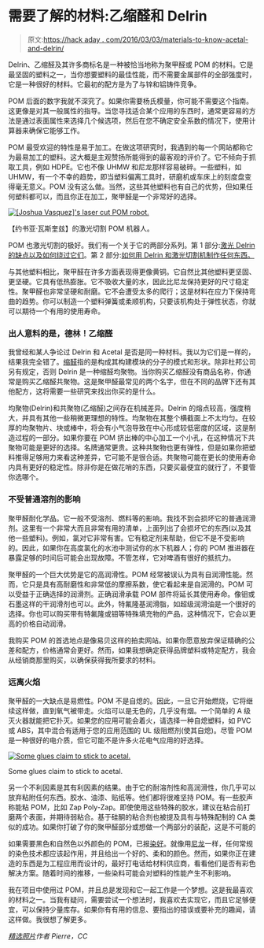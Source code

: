 # 需要了解的材料:乙缩醛和 Delrin

> 原文:[https://hack aday . com/2016/03/03/materials-to-know-acetal-and-delrin/](https://hackaday.com/2016/03/03/materials-to-know-acetal-and-delrin/)

Delrin、乙缩醛及其许多商标名是一种被恰当地称为聚甲醛或 POM 的材料。它是最坚固的塑料之一，当你想要塑料的最佳性能，而不需要金属部件的全部强度时，它是一种很好的材料。它最初的配方是为了与锌和铝铸件竞争。

POM 后面的数字我就不深究了。如果你需要杨氏模量，你可能不需要这个指南。这更像是对其一般属性的指导。当您寻找适合某个应用的东西时，通常更容易的方法是通过表面属性来选择几个候选项，然后在您不确定安全系数的情况下，使用计算器来确保它能够工作。

POM 最受欢迎的特性是易于加工。在做这项研究时，我遇到的每一个网站都称它为最易加工的塑料。这大概是主观赞扬所能得到的最客观的评价了。它不倾向于抓取工具，例如 HDPE。它也不像 UHMW 和尼龙那样容易破碎。一些塑料，如 UHMW，有一个不幸的趋势，即当塑料偏离工具时，研磨机或车床上的刻度盘变得毫无意义。POM 没有这么做。当然，这些其他塑料也有自己的优势，但如果任何塑料都可以，而且你正在加工，聚甲醛是一个非常好的选择。

[![[Joshua Vasquez]'s laser cut POM robot.](../Images/9e847c79815d2a3d104560d244031fa9.png)](https://hackaday.com/wp-content/uploads/2015/09/laser-cut-gamecube-bot-e1440535482562-wb.jpg) 

【约书亚·瓦斯奎兹】的激光切割 POM 机器人。

POM 也激光切割的极好。我们有一个关于它的两部分系列。第 1 部分:[激光 Delrin 的缺点以及如何绕过它们](//hackaday.com/2015/09/22/drawbacks-of-lased-delrin-and-how-to-slip-around-them/)。第 2 部分:[如何用 Delrin 和激光切割机制作任何东西。](https://hackaday.com/2015/09/03/how-to-build-anything-using-delrin-and-a-laser-cutter/)

与其他塑料相比，聚甲醛在许多方面表现得更像黄铜。它自然比其他塑料更坚固、更坚硬。它具有低热膨胀。它不吸收大量的水，因此比尼龙保持更好的尺寸稳定性。聚甲醛也非常坚硬和耐磨。它不会遭受太多的爬行；这是材料在应力下保持弯曲的趋势。你可以制造一个塑料弹簧或柔顺机构，只要该机构处于弹性状态，你就可以期待一个有用的使用寿命。

### 出人意料的是，德林！乙缩醛

我曾经和某人争论过 Delrin 和 Acetal 是否是同一种材料。我以为它们是一样的，结果我完全错了。[缩醛](https://en.wikipedia.org/wiki/Acetal)指的是构成其构建模块的分子的模式和形状。除非杜邦公司另有规定，否则 Delrin 是一种缩醛均聚物。当你购买乙缩醛没有商品名称，你通常是购买乙缩醛共聚物。这是聚甲醛最常见的两个名字，但在不同的品牌下还有其他配方，这将需要一些研究来找出你买的是什么。

均聚物(Delrin)和共聚物(乙缩醛)之间存在机械差异。Delrin 的熔点较高，强度稍大，并具有其他一些稍微更理想的特性。均聚物在其整个横截面上不太均匀。在较厚的均聚物片、块或棒中，将会有小气泡导致在中心形成较低密度的区域，这是制造过程的一部分。如果你要在 POM 挤出棒的中心加工一个小孔，在这种情况下共聚物可能是更好的选择。名牌通常更贵。这种共聚物也更有弹性，但是如果你把塑料推得足够用力来看这种差异，它可能不是很合适。共聚物可能在更长的使用寿命内具有更好的稳定性。除非你是在做花哨的东西，只要买最便宜的就行了，不要管你选哪个。

### 不受普通溶剂的影响

聚甲醛耐化学品。它一般不受溶剂、燃料等的影响。我找不到会损坏它的普通润滑剂。这里有一个非常大而且非常有用的清单，上面列出了会损坏它的东西(以及其他一些塑料)。例如，氯对它非常有害。它有稳定剂来帮助，但它不是不受影响的。因此，如果你在高度氯化的水池中测试你的水下机器人；你的 POM 推进器在暴露足够的时间后可能会出现故障。不管怎样，它对啤酒有很好的抵抗力。

聚甲醛的一个巨大优势是它的高润滑性。POM 经常被误认为具有自润滑性能。然而，它只是具有高耐磨性和非常低的摩擦系数，使它看起来是自润滑的。POM 可以受益于正确选择的润滑剂。正确润滑承载 POM 部件将延长其使用寿命。像钼或石墨这样的干润滑剂也可以。此外，特氟隆基润滑脂，如超级润滑油是一个很好的选择。你也可以购买带有特氟隆或钼等特殊填充物的产品，这种情况下，它会以更高的价格自动润滑。

我购买 POM 的首选地点是像易贝这样的拍卖网站。如果你愿意放弃保证精确的公差和配方，价格通常会更好。然而，如果我想确定获得品牌塑料或特定配方，我会从经销商那里购买，以确保获得我所要求的材料。

### 远离火焰

聚甲醛的一大缺点是易燃性。POM 不是自熄的。因此，一旦它开始燃烧，它将继续这样做，直到氧气被带走。火焰可以是无色的，几乎没有烟。一个简单的 A 级灭火器就能把它扑灭。如果您的应用可能会着火，请选择一种自熄塑料，如 PVC 或 ABS，其中混合有适用于您的应用范围的 UL 级阻燃剂(使其自熄)。尽管 POM 是一种很好的电介质，但它可能不是许多火花电气应用的好选择。

[![Some glues claim to stick to acetal.](../Images/ce80ce9deb6ad0c2ed10e80a6e56efd8.png)](https://hackaday.com/wp-content/uploads/2016/02/pt-22.jpg)

Some glues claim to stick to acetal.

另一个不利因素是其有利因素的结果。由于它的耐溶剂性和高润滑性，你几乎可以放弃粘附任何东西。胶水、油漆、贴纸等。他们都将很难坚持 POM。有一些胶声称能粘 POM，比如 Zap Poly-Zap。即使使用这些特殊的胶水，建议在粘合前打磨两个表面，并期待弱粘合。基于硅酮的粘合剂也被提及具有与特殊配制的 CA 类似的成功。如果你打破了你的聚甲醛部分或想做一个两部分的装配，这是不可能的

如果需要黑色和自然色以外颜色的 POM，已报[染好](http://www.therpf.com/showthread.php?t=106337)。就像用[尼龙](http://hackaday.com/2013/09/18/3d-printering-alternative-filaments/)一样，任何常规的染色技术都应该起作用，并且给出一个好的、柔和的颜色。然而，如果你正在建造的东西是为工程应用而设计的，最好打电话给材料供应商，看看他们是否有彩色解决方案。随着时间的推移，一些染料可能会对塑料的性能产生不利影响。

我在项目中使用过 POM，并且总是发现和它一起工作是一个梦想。这是我最喜欢的材料之一。当我有疑问，需要尝试一个想法时，我喜欢去实现它，而且它足够便宜，可以保持少量库存。如果你有有用的信息、要指出的错误或要补充的趣闻，请这样做。我很想了解更多。

*[精选照片](https://www.flickr.com/photos/equinoxefr/4141264434/in/photostream/)作者 Pierre，CC*